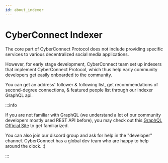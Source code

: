 ```yaml
---
id: about_indexer
---
```


# CyberConnect Indexer

The core part of CyberConnect Protocol does not include providing specific services to various decentralized social media applications. 

However, for early stage development, CyberConnect team set up indexers that implement CyberConnect Protocol, which thus help early community developers get easily onboarded to the community. 

You can get an address' follower & following list, get recommendations of second-degree connections, & featured people list through our indexer GraphQL api.

:::info

If you are not familiar with GraphQL (we understand a lot of our community developers mostly used REST API before), you may check out this [GraphQL Official Site](https://graphql.org/) to get familiarized.

You can also join our discord group and ask for help in the "developer" channel. CyberConnect has a global dev team who are happy to help around the clock. :) 

:::
